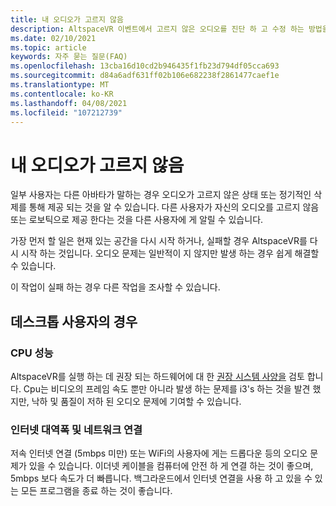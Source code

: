 ```yaml
---
title: 내 오디오가 고르지 않음
description: AltspaceVR 이벤트에서 고르지 않은 오디오를 진단 하 고 수정 하는 방법을 알아봅니다.
ms.date: 02/10/2021
ms.topic: article
keywords: 자주 묻는 질문(FAQ)
ms.openlocfilehash: 13cba16d10cd2b946435f1fb23d794df05cca693
ms.sourcegitcommit: d84a6adf631ff02b106e682238f2861477caef1e
ms.translationtype: MT
ms.contentlocale: ko-KR
ms.lasthandoff: 04/08/2021
ms.locfileid: "107212739"
---
```

# <a name="my-audio-is-choppy"></a>내 오디오가 고르지 않음

일부 사용자는 다른 아바타가 말하는 경우 오디오가 고르지 않은 상태 또는 정기적인 삭제를 통해 제공 되는 것을 알 수 있습니다. 다른 사용자가 자신의 오디오를 고르지 않음 또는 로보틱으로 제공 한다는 것을 다른 사용자에 게 알릴 수 있습니다.

가장 먼저 할 일은 현재 있는 공간을 다시 시작 하거나, 실패할 경우 AltspaceVR를 다시 시작 하는 것입니다. 오디오 문제는 일반적이 지 않지만 발생 하는 경우 쉽게 해결할 수 있습니다. 

이 작업이 실패 하는 경우 다른 작업을 조사할 수 있습니다. 

## <a name="for-desktop-users"></a>데스크톱 사용자의 경우

### <a name="cpu-performance"></a>CPU 성능

AltspaceVR를 실행 하는 데 권장 되는 하드웨어에 대 한 [권장 시스템 사양을](../getting-started/system-requirements.md) 검토 합니다. Cpu는 비디오의 프레임 속도 뿐만 아니라 발생 하는 문제를 i3's 하는 것을 발견 했지만, 낙하 및 품질이 저하 된 오디오 문제에 기여할 수 있습니다.

### <a name="internet-bandwidth-and-network-connection"></a>인터넷 대역폭 및 네트워크 연결

저속 인터넷 연결 (5mbps 미만) 또는 WiFi의 사용자에 게는 드롭다운 등의 오디오 문제가 있을 수 있습니다. 이더넷 케이블을 컴퓨터에 안전 하 게 연결 하는 것이 좋으며, 5mbps 보다 속도가 더 빠릅니다. 백그라운드에서 인터넷 연결을 사용 하 고 있을 수 있는 모든 프로그램을 종료 하는 것이 좋습니다.